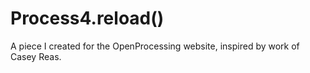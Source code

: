 # Process4.reload()
A piece I created for the <a hfref = "https://www.openprocessing.org/">OpenProcessing</a> website, inspired by work of Casey Reas.
